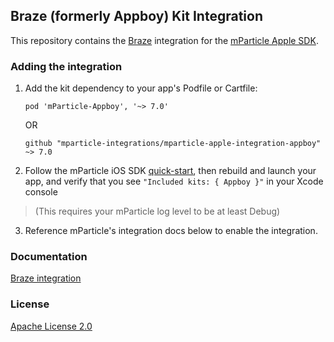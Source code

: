 ## Braze (formerly Appboy) Kit Integration

This repository contains the [Braze](https://www.braze.com) integration for the [mParticle Apple SDK](https://github.com/mParticle/mparticle-apple-sdk).

### Adding the integration

1. Add the kit dependency to your app's Podfile or Cartfile:

    ```
    pod 'mParticle-Appboy', '~> 7.0'
    ```

    OR

    ```
    github "mparticle-integrations/mparticle-apple-integration-appboy" ~> 7.0
    ```

2. Follow the mParticle iOS SDK [quick-start](https://github.com/mParticle/mparticle-apple-sdk), then rebuild and launch your app, and verify that you see `"Included kits: { Appboy }"` in your Xcode console 

> (This requires your mParticle log level to be at least Debug)

3. Reference mParticle's integration docs below to enable the integration.

### Documentation

[Braze integration](https://docs.mparticle.com/integrations/braze/event/)

### License

[Apache License 2.0](http://www.apache.org/licenses/LICENSE-2.0)
